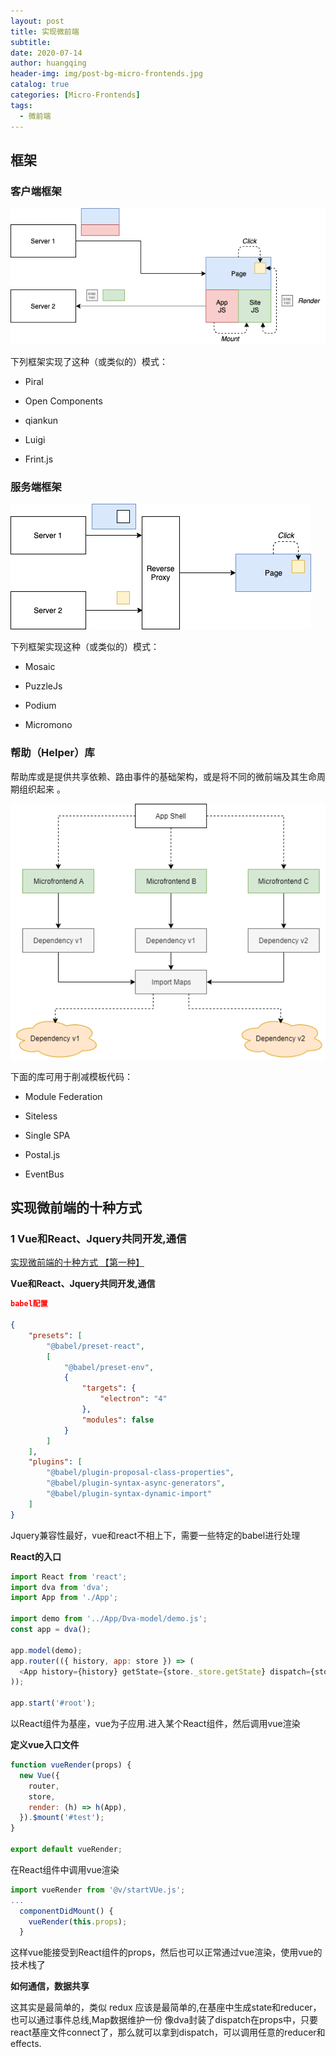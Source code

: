```yaml
---
layout: post
title: 实现微前端
subtitle: 
date: 2020-07-14
author: huangqing
header-img: img/post-bg-micro-frontends.jpg
catalog: true
categories: [Micro-Frontends]
tags:
  - 微前端
---
```


## 框架

### 客户端框架

![客户端框架](/images/micro-frontends/micro-frontends-client.png)

下列框架实现了这种（或类似的）模式：

+ Piral

+ Open Components

+ qiankun

+ Luigi

+ Frint.js

### 服务端框架

![服务端框架](/images/micro-frontends/micro-frontends-server.png)

下列框架实现这种（或类似的）模式：

+ Mosaic

+ PuzzleJs

+ Podium

+ Micromono


### 帮助（Helper）库

帮助库或是提供共享依赖、路由事件的基础架构，或是将不同的微前端及其生命周期组织起来 。

![帮助（Helper）库](/images/micro-frontends/micro-frontends-help.png)

下面的库可用于削减模板代码：

+ Module Federation

+ Siteless

+ Single SPA

+ Postal.js

+ EventBus


## 实现微前端的十种方式

### 1 Vue和React、Jquery共同开发,通信

[实现微前端的十种方式 【第一种】](https://segmentfault.com/a/1190000023100330?utm_source=tag-newest)

**Vue和React、Jquery共同开发,通信**

```json
babel配置

{
    "presets": [
        "@babel/preset-react",
        [
            "@babel/preset-env",
            {
                "targets": {
                    "electron": "4"
                },
                "modules": false
            }
        ]
    ],
    "plugins": [
        "@babel/plugin-proposal-class-properties",
        "@babel/plugin-syntax-async-generators",
        "@babel/plugin-syntax-dynamic-import"
    ]
}
```

Jquery兼容性最好，vue和react不相上下，需要一些特定的babel进行处理

**React的入口**
```js
import React from 'react';
import dva from 'dva';
import App from './App';

import demo from '../App/Dva-model/demo.js';
const app = dva();

app.model(demo);
app.router(({ history, app: store }) => (
  <App history={history} getState={store._store.getState} dispatch={store._store.dispatch} />
));

app.start('#root');
```

以React组件为基座，vue为子应用.进入某个React组件，然后调用vue渲染

**定义vue入口文件**
```js
function vueRender(props) {
  new Vue({
    router,
    store,
    render: (h) => h(App),
  }).$mount('#test');
}

export default vueRender;
```

在React组件中调用vue渲染

```js
import vueRender from '@v/startVUe.js';
...
  componentDidMount() {
    vueRender(this.props);
  }
```

这样vue能接受到React组件的props，然后也可以正常通过vue渲染，使用vue的技术栈了

**如何通信，数据共享**

这其实是最简单的，类似 redux 应该是最简单的,在基座中生成state和reducer，也可以通过事件总线,Map数据维护一份
像dva封装了dispatch在props中，只要react基座文件connect了，那么就可以拿到dispatch，可以调用任意的reducer和effects.